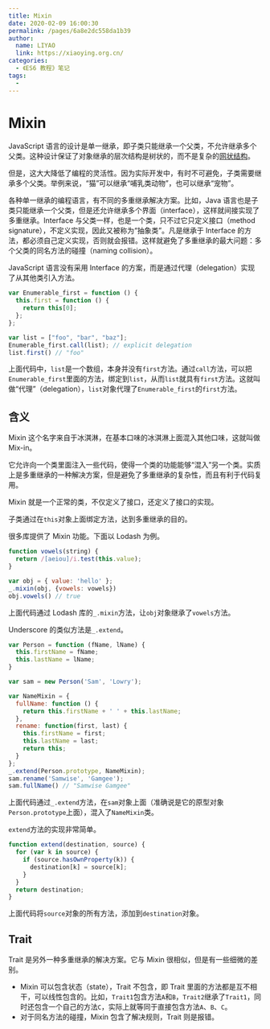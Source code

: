 ```yaml
---
title: Mixin
date: 2020-02-09 16:00:30
permalink: /pages/6a8e2dc558da1b39
author: 
  name: LIYAO
  link: https://xiaoying.org.cn/
categories: 
  - 《ES6 教程》笔记
tags: 
  - 
---
```

# Mixin

JavaScript 语言的设计是单一继承，即子类只能继承一个父类，不允许继承多个父类。这种设计保证了对象继承的层次结构是树状的，而不是复杂的[网状结构](https://en.wikipedia.org/wiki/Multiple_inheritance#The_diamond_problem)。
<!-- more -->
但是，这大大降低了编程的灵活性。因为实际开发中，有时不可避免，子类需要继承多个父类。举例来说，“猫”可以继承“哺乳类动物”，也可以继承“宠物”。

各种单一继承的编程语言，有不同的多重继承解决方案。比如，Java 语言也是子类只能继承一个父类，但是还允许继承多个界面（interface），这样就间接实现了多重继承。Interface 与父类一样，也是一个类，只不过它只定义接口（method signature），不定义实现，因此又被称为“抽象类”。凡是继承于 Interface 的方法，都必须自己定义实现，否则就会报错。这样就避免了多重继承的最大问题：多个父类的同名方法的碰撞（naming collision）。

JavaScript 语言没有采用 Interface 的方案，而是通过代理（delegation）实现了从其他类引入方法。

```javascript
var Enumerable_first = function () {
  this.first = function () {
    return this[0];
  };
};

var list = ["foo", "bar", "baz"];
Enumerable_first.call(list); // explicit delegation
list.first() // "foo"
```

上面代码中，`list`是一个数组，本身并没有`first`方法。通过`call`方法，可以把`Enumerable_first`里面的方法，绑定到`list`，从而`list`就具有`first`方法。这就叫做“代理”（delegation），`list`对象代理了`Enumerable_first`的`first`方法。

## 含义

Mixin 这个名字来自于冰淇淋，在基本口味的冰淇淋上面混入其他口味，这就叫做 Mix-in。

它允许向一个类里面注入一些代码，使得一个类的功能能够“混入”另一个类。实质上是多重继承的一种解决方案，但是避免了多重继承的复杂性，而且有利于代码复用。

Mixin 就是一个正常的类，不仅定义了接口，还定义了接口的实现。

子类通过在`this`对象上面绑定方法，达到多重继承的目的。

很多库提供了 Mixin 功能。下面以 Lodash 为例。

```javascript
function vowels(string) {
  return /[aeiou]/i.test(this.value);
}

var obj = { value: 'hello' };
_.mixin(obj, {vowels: vowels})
obj.vowels() // true
```

上面代码通过 Lodash 库的`_.mixin`方法，让`obj`对象继承了`vowels`方法。

Underscore 的类似方法是`_.extend`。

```javascript
var Person = function (fName, lName) {
  this.firstName = fName;
  this.lastName = lName;
}

var sam = new Person('Sam', 'Lowry');

var NameMixin = {
  fullName: function () {
    return this.firstName + ' ' + this.lastName;
  },
  rename: function(first, last) {
    this.firstName = first;
    this.lastName = last;
    return this;
  }
};
_.extend(Person.prototype, NameMixin);
sam.rename('Samwise', 'Gamgee');
sam.fullName() // "Samwise Gamgee"
```

上面代码通过`_.extend`方法，在`sam`对象上面（准确说是它的原型对象`Person.prototype`上面），混入了`NameMixin`类。

`extend`方法的实现非常简单。

```javascript
function extend(destination, source) {
  for (var k in source) {
    if (source.hasOwnProperty(k)) {
      destination[k] = source[k];
    }
  }
  return destination;
}
```

上面代码将`source`对象的所有方法，添加到`destination`对象。

## Trait

Trait 是另外一种多重继承的解决方案。它与 Mixin 很相似，但是有一些细微的差别。

- Mixin 可以包含状态（state），Trait 不包含，即 Trait 里面的方法都是互不相干，可以线性包含的。比如，`Trait1`包含方法`A`和`B`，`Trait2`继承了`Trait1`，同时还包含一个自己的方法`C`，实际上就等同于直接包含方法`A`、`B`、`C`。
- 对于同名方法的碰撞，Mixin 包含了解决规则，Trait 则是报错。
